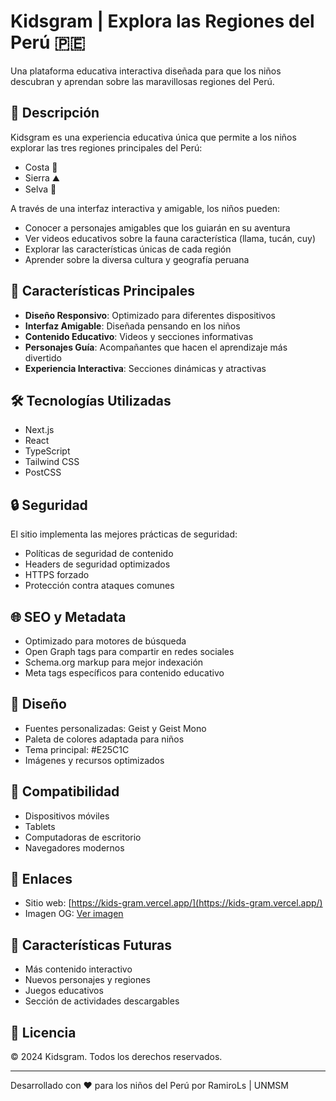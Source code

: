 # Kidsgram | Explora las Regiones del Perú 🇵🇪

Una plataforma educativa interactiva diseñada para que los niños descubran y aprendan sobre las maravillosas regiones del Perú.

## 🎯 Descripción

Kidsgram es una experiencia educativa única que permite a los niños explorar las tres regiones principales del Perú:
- Costa 🌊
- Sierra ⛰️
- Selva 🌴

A través de una interfaz interactiva y amigable, los niños pueden:
- Conocer a personajes amigables que los guiarán en su aventura
- Ver videos educativos sobre la fauna característica (llama, tucán, cuy)
- Explorar las características únicas de cada región
- Aprender sobre la diversa cultura y geografía peruana

## 🚀 Características Principales

- **Diseño Responsivo**: Optimizado para diferentes dispositivos
- **Interfaz Amigable**: Diseñada pensando en los niños
- **Contenido Educativo**: Videos y secciones informativas
- **Personajes Guía**: Acompañantes que hacen el aprendizaje más divertido
- **Experiencia Interactiva**: Secciones dinámicas y atractivas

## 🛠️ Tecnologías Utilizadas

- Next.js
- React
- TypeScript
- Tailwind CSS
- PostCSS

## 🔒 Seguridad

El sitio implementa las mejores prácticas de seguridad:
- Políticas de seguridad de contenido
- Headers de seguridad optimizados
- HTTPS forzado
- Protección contra ataques comunes

## 🌐 SEO y Metadata

- Optimizado para motores de búsqueda
- Open Graph tags para compartir en redes sociales
- Schema.org markup para mejor indexación
- Meta tags específicos para contenido educativo

## 🎨 Diseño

- Fuentes personalizadas: Geist y Geist Mono
- Paleta de colores adaptada para niños
- Tema principal: #E25C1C
- Imágenes y recursos optimizados

## 📱 Compatibilidad

- Dispositivos móviles
- Tablets
- Computadoras de escritorio
- Navegadores modernos

## 🔗 Enlaces

- Sitio web: [https://kids-gram.vercel.app/](https://kids-gram.vercel.app/)
- Imagen OG: [Ver imagen](https://kids-gram.vercel.app/og-image.jpg)

## 🌟 Características Futuras

- Más contenido interactivo
- Nuevos personajes y regiones
- Juegos educativos
- Sección de actividades descargables

## 📝 Licencia

© 2024 Kidsgram. Todos los derechos reservados.

---

Desarrollado con ❤️ para los niños del Perú por RamiroLs | UNMSM
